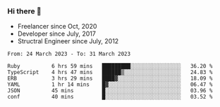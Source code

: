 ### Hi there 👋

- Freelancer since Oct, 2020
- Developer since July, 2017
- Structral Engineer since July, 2012

<!--START_SECTION:waka-->

```text
From: 24 March 2023 - To: 31 March 2023

Ruby          6 hrs 59 mins   █████████░░░░░░░░░░░░░░░░   36.20 %
TypeScript    4 hrs 47 mins   ██████▒░░░░░░░░░░░░░░░░░░   24.83 %
ERB           3 hrs 29 mins   ████▓░░░░░░░░░░░░░░░░░░░░   18.09 %
YAML          1 hr 14 mins    █▓░░░░░░░░░░░░░░░░░░░░░░░   06.47 %
JSON          45 mins         █░░░░░░░░░░░░░░░░░░░░░░░░   03.96 %
conf          40 mins         █░░░░░░░░░░░░░░░░░░░░░░░░   03.52 %
```

<!--END_SECTION:waka-->
